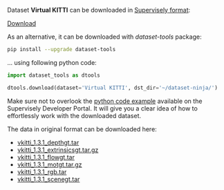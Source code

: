 Dataset **Virtual KITTI** can be downloaded in [Supervisely format](https://developer.supervisely.com/api-references/supervisely-annotation-json-format):

 [Download](https://www.dropbox.com/scl/fi/5393pa1re7879ji80gdi2/virtual-kitti-DatasetNinja.tar?rlkey=o1k7okxdf5u8w54ov6nx83dp2&dl=1)

As an alternative, it can be downloaded with *dataset-tools* package:
``` bash
pip install --upgrade dataset-tools
```

... using following python code:
``` python
import dataset_tools as dtools

dtools.download(dataset='Virtual KITTI', dst_dir='~/dataset-ninja/')
```
Make sure not to overlook the [python code example](https://developer.supervisely.com/getting-started/python-sdk-tutorials/iterate-over-a-local-project) available on the Supervisely Developer Portal. It will give you a clear idea of how to effortlessly work with the downloaded dataset.

The data in original format can be downloaded here:

- [vkitti_1.3.1_depthgt.tar](http://download.europe.naverlabs.com/virtual-kitti-1.3.1/vkitti_1.3.1_depthgt.tar)
- [vkitti_1.3.1_extrinsicsgt.tar.gz](http://download.europe.naverlabs.com/virtual-kitti-1.3.1/vkitti_1.3.1_extrinsicsgt.tar.gz)
- [vkitti_1.3.1_flowgt.tar](http://download.europe.naverlabs.com/virtual-kitti-1.3.1/vkitti_1.3.1_flowgt.tar)
- [vkitti_1.3.1_motgt.tar.gz](http://download.europe.naverlabs.com/virtual-kitti-1.3.1/vkitti_1.3.1_motgt.tar.gz)
- [vkitti_1.3.1_rgb.tar](http://download.europe.naverlabs.com/virtual-kitti-1.3.1/vkitti_1.3.1_rgb.tar)
- [vkitti_1.3.1_scenegt.tar](http://download.europe.naverlabs.com/virtual-kitti-1.3.1/vkitti_1.3.1_scenegt.tar)
